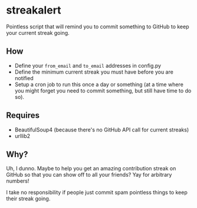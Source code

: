 streakalert
===========

Pointless script that will remind you to commit something to GitHub to keep your current streak going.

How
---

* Define your `from_email` and `to_email` addresses in config.py
* Define the minimum current streak you must have before you are notified
* Setup a cron job to run this once a day or something (at a time where you might forget you need to commit something, but still have time to do so).

Requires
-------
* BeautifulSoup4 (because there's no GitHub API call for current streaks)
* urllib2

Why?
---

Uh, I dunno. Maybe to help you get an amazing contribution streak on GitHub so that you can show off to all your friends? Yay for arbitrary numbers!

I take no responsibility if people just commit spam pointless things to keep their streak going.
